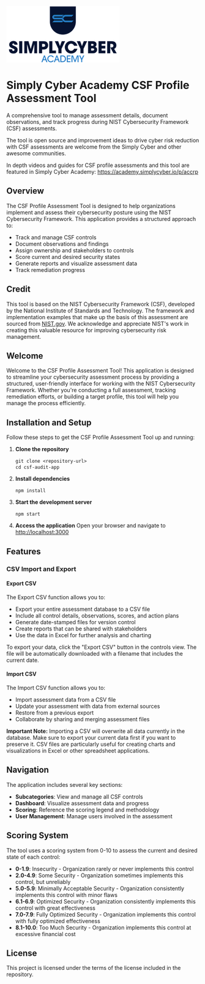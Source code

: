 ![Simply Cyber Academy Logo](public/SC_SimplyCyberAcademy_color.png)

# Simply Cyber Academy CSF Profile Assessment Tool

A comprehensive tool to manage assessment details, document observations, and track progress during NIST Cybersecurity Framework (CSF) assessments.

The tool is open source and improvement ideas to drive cyber risk reduction with CSF assessments are welcome from the Simply Cyber and other awesome communities. 

In depth videos and guides for CSF profile assessments and this tool are featured in Simply Cyber Academy: https://academy.simplycyber.io/p/accrp

## Overview

The CSF Profile Assessment Tool is designed to help organizations implement and assess their cybersecurity posture using the NIST Cybersecurity Framework. This application provides a structured approach to:

- Track and manage CSF controls
- Document observations and findings
- Assign ownership and stakeholders to controls
- Score current and desired security states
- Generate reports and visualize assessment data
- Track remediation progress

## Credit

This tool is based on the NIST Cybersecurity Framework (CSF), developed by the National Institute of Standards and Technology. The framework and implementation examples that make up the basis of this assessment are sourced from [NIST.gov](https://www.nist.gov/cyberframework). We acknowledge and appreciate NIST's work in creating this valuable resource for improving cybersecurity risk management.

## Welcome

Welcome to the CSF Profile Assessment Tool! This application is designed to streamline your cybersecurity assessment process by providing a structured, user-friendly interface for working with the NIST Cybersecurity Framework. Whether you're conducting a full assessment, tracking remediation efforts, or building a target profile, this tool will help you manage the process efficiently.

## Installation and Setup

Follow these steps to get the CSF Profile Assessment Tool up and running:

1. **Clone the repository**
   ```
   git clone <repository-url>
   cd csf-audit-app
   ```

2. **Install dependencies**
   ```
   npm install
   ```

3. **Start the development server**
   ```
   npm start
   ```

4. **Access the application**
   Open your browser and navigate to [http://localhost:3000](http://localhost:3000)

## Features

### CSV Import and Export

#### Export CSV

The Export CSV function allows you to:
- Export your entire assessment database to a CSV file
- Include all control details, observations, scores, and action plans
- Generate date-stamped files for version control
- Create reports that can be shared with stakeholders
- Use the data in Excel for further analysis and charting

To export your data, click the "Export CSV" button in the controls view. The file will be automatically downloaded with a filename that includes the current date.

#### Import CSV

The Import CSV function allows you to:
- Import assessment data from a CSV file
- Update your assessment with data from external sources
- Restore from a previous export
- Collaborate by sharing and merging assessment files

**Important Note:** Importing a CSV will overwrite all data currently in the database. Make sure to export your current data first if you want to preserve it. CSV files are particularly useful for creating charts and visualizations in Excel or other spreadsheet applications.

## Navigation

The application includes several key sections:

- **Subcategories**: View and manage all CSF controls
- **Dashboard**: Visualize assessment data and progress
- **Scoring**: Reference the scoring legend and methodology
- **User Management**: Manage users involved in the assessment

## Scoring System

The tool uses a scoring system from 0-10 to assess the current and desired state of each control:

- **0-1.9**: Insecurity - Organization rarely or never implements this control
- **2.0-4.9**: Some Security - Organization sometimes implements this control, but unreliably
- **5.0-5.9**: Minimally Acceptable Security - Organization consistently implements this control with minor flaws
- **6.1-6.9**: Optimized Security - Organization consistently implements this control with great effectiveness
- **7.0-7.9**: Fully Optimized Security - Organization implements this control with fully optimized effectiveness
- **8.1-10.0**: Too Much Security - Organization implements this control at excessive financial cost

## License

This project is licensed under the terms of the license included in the repository.
